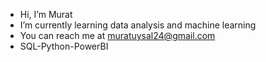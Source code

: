 - Hi, I’m Murat
- I’m currently learning data analysis and machine learning
- You can reach me at muratuysal24@gmail.com
- SQL-Python-PowerBI

<!---
muratUYSALva/muratUYSALva is a ✨ special ✨ repository because its `README.md` (this file) appears on your GitHub profile.
You can click the Preview link to take a look at your changes.
--->
